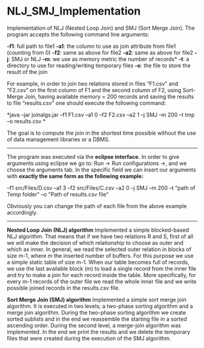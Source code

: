 # NLJ_SMJ_Implementation
Implementation of NLJ (Nested Loop Join) and SMJ (Sort Merge Join). The program accepts the following command line arguments:

**-f1**: full path to file1
**-a1**: the column to use as join attribute from file1 (counting from 0)
**-f2**: same as above for file2
**-a2**: same as above for file2
**-j**: SMJ or NLJ
**-m**: we use as memory metric the number of records*
**-t**: a directory to use for reading/writing temporary files
**-o**: the file to store the result of the join

For example, in order to join two relations stored in files “F1.csv” and “F2.csv” on the first column of F1 and the second column of F2, using Sort-Merge Join, having available memory = 200 records and saving the results to file “results.csv” one should execute the following command:

*java –jar joinalgs.jar –f1 F1.csv –a1 0 –f2 F2.csv –a2 1 –j SMJ –m 200 –t tmp –o results.csv
*

The goal is to compute the join in the shortest time possible without the use of data management libraries or a DBMS.


***


The program was executed via the **eclipse interface.** In order to give arguments using eclipse we go to: Run &rightarrow; Run configurations &rightarrow;, and we choose the arguments tab. In the specific field we can insert our
arguments with **exactly the same form as the following example:**

–f1 src/Files/D.csv –a1 3
–f2 src/Files/C.csv –a2 0
–j SMJ –m 200
–t "path of Temp folder"
–o "Path of results.csv file"

Obviously you can change the path of each file from the above example accordingly.


***

**Nested Loop Join (NLJ) algorithm**
Implemented a simple blocked-based NLJ algorithm. That means that if we have two relations R and S, first of all we will make the decision of which relationship to choose as outer and which as inner. In general, we read the selected outer relation in blocks of size m-1, where m the inserted number of buffers. For this purpose we use a simple static table of size m-1. When our table becomes full of records, we use the last available block (m) to load a single record from the inner file and try to make a join for each record inside the table. More specifically, for every m-1 records of the outer file we read the whole inner file and we write possible joined records in the results.csv file.


**Sort Merge Join (SMJ) algorithm**
Implemented a simple sort merge join algorithm. It is executed in two levels; a two-phase sorting algorithm and a merge join algorithm. During the two-phase sorting algorithm we create sorted sublists and in the end we reassemble the starting file in a sorted ascending order. During the second level, a merge-join algorithm was implemented. In the end we print the results and we delete the temporary files that were created during the execution of the SMJ algorithm.



